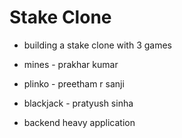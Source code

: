 # Stake Clone

- building a stake clone with 3 games
- mines - prakhar kumar
- plinko - preetham r sanji
- blackjack - pratyush sinha

- backend heavy application
